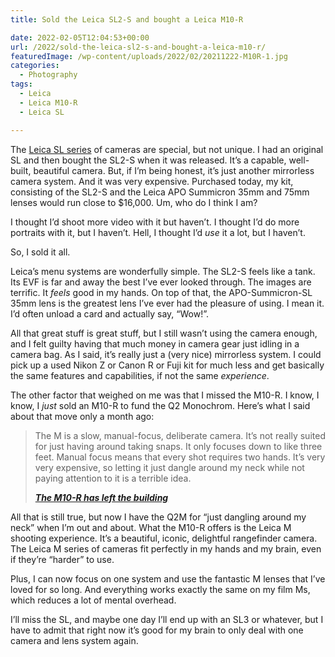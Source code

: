 ```yaml
---
title: Sold the Leica SL2-S and bought a Leica M10-R

date: 2022-02-05T12:04:53+00:00
url: /2022/sold-the-leica-sl2-s-and-bought-a-leica-m10-r/
featuredImage: /wp-content/uploads/2022/02/20211222-M10R-1.jpg
categories:
  - Photography
tags:
  - Leica
  - Leica M10-R
  - Leica SL

---
```

 

The [Leica SL series][1] of cameras are special, but not unique. I had an original SL and then bought the SL2-S when it was released. It&#8217;s a capable, well-built, beautiful camera. But, if I&#8217;m being honest, it&#8217;s just another mirrorless camera system. And it was very expensive. Purchased today, my kit, consisting of the SL2-S and the Leica APO Summicron 35mm and 75mm lenses would run close to $16,000. Um, who do I think I am?

I thought I&#8217;d shoot more video with it but haven&#8217;t. I thought I&#8217;d do more portraits with it, but I haven&#8217;t. Hell, I thought I&#8217;d _use_ it a lot, but I haven&#8217;t.

So, I sold it all.

Leica&#8217;s menu systems are wonderfully simple. The SL2-S feels like a tank. Its EVF is far and away the best I&#8217;ve ever looked through. The images are terrific. It _feels_ good in my hands. On top of that, the APO-Summicron-SL 35mm lens is the greatest lens I&#8217;ve ever had the pleasure of using. I mean it. I&#8217;d often unload a card and actually say, &#8220;Wow!&#8221;.

All that great stuff is great stuff, but I still wasn&#8217;t using the camera enough, and I felt guilty having that much money in camera gear just idling in a camera bag. As I said, it&#8217;s really just a (very nice) mirrorless system. I could pick up a used Nikon Z or Canon R or Fuji kit for much less and get basically the same features and capabilities, if not the same _experience_.

The other factor that weighed on me was that I missed the M10-R. I know, I know, I _just_ sold an M10-R to fund the Q2 Monochrom. Here&#8217;s what I said about that move only a month ago:

<blockquote class="wp-block-quote">
  <p>
    The M is a slow, manual-focus, deliberate camera. It&#8217;s not really suited for just having around taking snaps. It only focuses down to like three feet. Manual focus means that every shot requires two hands. It&#8217;s very very expensive, so letting it just dangle around my neck while not paying attention to it is a terrible idea.
  </p>
  
  <cite><strong><a href="https://daily.baty.net/posts/2021/12/28/The-M10-R-has-left-the-b.html">The M10-R has left the building</a></strong></cite>
</blockquote>

All that is still true, but now I have the Q2M for &#8220;just dangling around my neck&#8221; when I&#8217;m out and about. What the M10-R offers is the Leica M shooting experience. It&#8217;s a beautiful, iconic, delightful rangefinder camera. The Leica M series of cameras fit perfectly in my hands and my brain, even if they&#8217;re &#8220;harder&#8221; to use.

Plus, I can now focus on one system and use the fantastic M lenses that I&#8217;ve loved for so long. And everything works exactly the same on my film Ms, which reduces a lot of mental overhead.

I&#8217;ll miss the SL, and maybe one day I&#8217;ll end up with an SL3 or whatever, but I have to admit that right now it&#8217;s good for my brain to only deal with one camera and lens system again.

 [1]: https://leicacamerausa.com/photography/leica-sl/